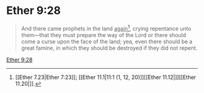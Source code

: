 # Ether 9:28

> And there came prophets in the land <u>again</u>[^a], crying repentance unto them—that they must prepare the way of the Lord or there should come a curse upon the face of the land; yea, even there should be a great famine, in which they should be destroyed if they did not repent.

[Ether 9:28](https://www.churchofjesuschrist.org/study/scriptures/bofm/ether/9?lang=eng&id=p28#p28)


[^a]: [[Ether 7.23|Ether 7:23]]; [[Ether 11.1|11:1 (1, 12, 20)]][[Ether 11.12|]][[Ether 11.20|]].  
